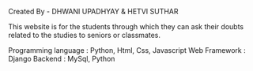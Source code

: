 Created By - DHWANI UPADHYAY & HETVI SUTHAR

This website is for the students through which they can ask their doubts related to the studies to seniors or classmates.

Programming language : Python, Html, Css, Javascript
Web Framework : Django
Backend : MySql, Python
